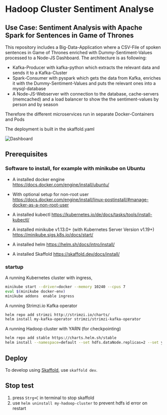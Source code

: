 # Hadoop Cluster Sentiment Analyse
## Use Case: Sentiment Analysis with Apache Spark for Sentences in Game of Thrones 

This repository includes a Big-Data-Application where a CSV-File of spoken sentences in Game of Thrones enriched with Dummy-Sentiment-Values processed to a Node-JS Dashboard. The architecture is as following:
 - Kafka-Producer with kafka-python which extracts the relevant data and sends it to a Kafka-Cluster
 - Spark-Consumer with pyspark which gets the data from Kafka, enriches it with the Dummy-Sentiment-Values and puts the relevant ones into a mysql-database
 - A Node-JS-Webserver with connection to the database, cache-servers (memcached) and a load balancer to show the the sentiment-values by person and by season

Therefore the different microservices run in separate Docker-Containers and Pods

The deployment is built in the skaffold.yaml

![Dashboard](https://github.com/erikschmitt/bigdata-cluster/blob/main/miscellaneous/screenshot.png?raw=true)

## Prerequisites

### Software to install, for example with minikube on Ubuntu

- A installed docker engine https://docs.docker.com/engine/install/ubuntu/
- With optional setup for non-root user https://docs.docker.com/engine/install/linux-postinstall/#manage-docker-as-a-non-root-user

- A installed kubectl  https://kubernetes.io/de/docs/tasks/tools/install-kubectl/
- A installed minikube v1.13.0+ (with Kubernetes Server Version v1.19+) https://minikube.sigs.k8s.io/docs/start/
- A installed helm https://helm.sh/docs/intro/install/
- A installed Skaffold https://skaffold.dev/docs/install/

### startup
A running Kubernetes cluster with ingress, 

```bash
minikube start --driver=docker --memory 10240 --cpus 7
eval $(minikube docker-env)
minikube addons  enable ingress
```



A running Strimzi.io Kafka operator

```bash
helm repo add strimzi http://strimzi.io/charts/
helm install my-kafka-operator strimzi/strimzi-kafka-operator
```

A running Hadoop cluster with YARN (for checkpointing)

```bash
helm repo add stable https://charts.helm.sh/stable
helm install --namespace=default --set hdfs.dataNode.replicas=2 --set yarn.nodeManager.replicas=2 --set hdfs.webhdfs.enabled=true my-hadoop-cluster stable/hadoop
```

## Deploy

To develop using [Skaffold](https://skaffold.dev/), use `skaffold dev`. 


## Stop test

1. press `Strg+C` in terminal to stop skaffold
2. use `helm uninstall my-hadoop-cluster` to prevent hdfs id error on restart
